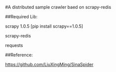 #A distributed sample crawler baed on scrapy-redis

##Required Lib:

scrapy 1.0.5     [pip install scrapy==1.0.5]

scrapy-redis

requests

##Reference:

https://github.com/LiuXingMing/SinaSpider
